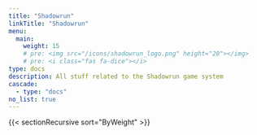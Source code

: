 ```yaml
---
title: "Shadowrun"
linkTitle: "Shadowrun"
menu:
  main:
    weight: 15
    # pre: <img src="/icons/shadowrun_logo.png" height="20"></img>
    # pre: <i class="fas fa-dice"></i>
type: docs
description: All stuff related to the Shadowrun game system
cascade:
  - type: "docs"
no_list: true
---
```


{{< sectionRecursive sort="ByWeight" >}}
